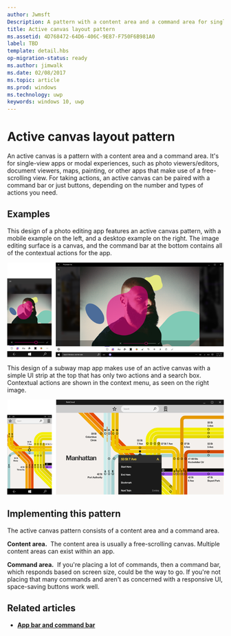 ```yaml
---
author: Jwmsft
Description: A pattern with a content area and a command area for single-view apps or modal experiences, such as photo viewers/editors, document viewers, maps, painting, or other apps that make use of a free-scrolling view.
title: Active canvas layout pattern
ms.assetid: 4D768472-64D6-406C-9E87-F750F6B981A0
label: TBD
template: detail.hbs
op-migration-status: ready
ms.author: jimwalk
ms.date: 02/08/2017
ms.topic: article
ms.prod: windows
ms.technology: uwp
keywords: windows 10, uwp
---
```

# Active canvas layout pattern

An active canvas is a pattern with a content area and a command area. It's for single-view apps or modal experiences, such as photo viewers/editors, document viewers, maps, painting, or other apps that make use of a free-scrolling view. For taking actions, an active canvas can be paired with a command bar or just buttons, depending on the number and types of actions you need.

## Examples

This design of a photo editing app features an active canvas pattern, with a mobile example on the left, and a desktop example on the right. The image editing surface is a canvas, and the command bar at the bottom contains all of the contextual actions for the app.

![Example of a photo editor using active canvas pattern](images/uap-photo-pc-phone-700.png)

This design of a subway map app makes use of an active canvas with a simple UI strip at the top that has only two actions and a search box. Contextual actions are shown in the context menu, as seen on the right image.

![Example of a maps app using active canvas pattern](images/uap-subway-pc-phone-700.png)


## Implementing this pattern

The active canvas pattern consists of a content area and a command area.

**Content area.**  The content area is usually a free-scrolling canvas. Multiple content areas can exist within an app.

**Command area.**  If you're placing a lot of commands, then a command bar, which responds based on screen size, could be the way to go. If you're not placing that many commands and aren't as concerned with a responsive UI, space-saving buttons work well.



## Related articles

-   [**App bar and command bar**](../controls-and-patterns/app-bars.md)
